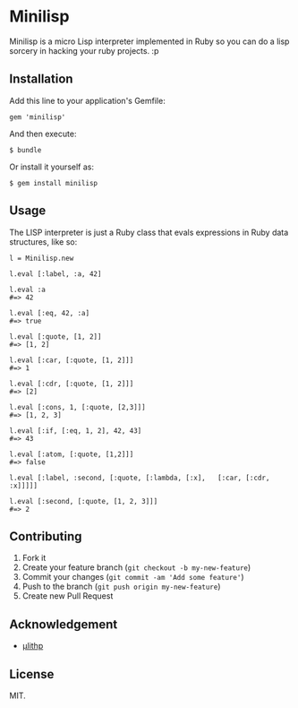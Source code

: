 # Minilisp

Minilisp is a micro Lisp interpreter implemented in Ruby so you can do a
lisp sorcery in hacking your ruby projects. :p

## Installation

Add this line to your application's Gemfile:

    gem 'minilisp'

And then execute:

    $ bundle

Or install it yourself as:

    $ gem install minilisp

## Usage

The LISP interpreter is just a Ruby class that evals expressions in Ruby data structures, like so:

    l = Minilisp.new
    
    l.eval [:label, :a, 42]

    l.eval :a
    #=> 42

    l.eval [:eq, 42, :a]
    #=> true

    l.eval [:quote, [1, 2]]
    #=> [1, 2]

    l.eval [:car, [:quote, [1, 2]]]
    #=> 1

    l.eval [:cdr, [:quote, [1, 2]]]
    #=> [2]

    l.eval [:cons, 1, [:quote, [2,3]]]
    #=> [1, 2, 3]

    l.eval [:if, [:eq, 1, 2], 42, 43]
    #=> 43

    l.eval [:atom, [:quote, [1,2]]]
    #=> false

    l.eval [:label, :second, [:quote, [:lambda, [:x],   [:car, [:cdr, :x]]]]]

    l.eval [:second, [:quote, [1, 2, 3]]]
    #=> 2

## Contributing

1. Fork it
2. Create your feature branch (`git checkout -b my-new-feature`)
3. Commit your changes (`git commit -am 'Add some feature'`)
4. Push to the branch (`git push origin my-new-feature`)
5. Create new Pull Request

## Acknowledgement

  + [μlithp]
    
## License

MIT.
    
[μlithp]: https://github.com/readevalprintlove/ulithp
